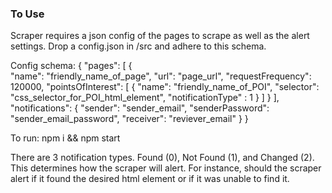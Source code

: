 ### To Use
Scraper requires a json config of the pages to scrape as well as the alert settings.
Drop a config.json in /src and adhere to this schema.

Config schema:
{
    "pages": [
        {            
            "name": "friendly_name_of_page",
            "url": "page_url",
            "requestFrequency": 120000,
            "pointsOfInterest": [
                {
                    "name": "friendly_name_of_POI",
                    "selector": "css_selector_for_POI_html_element",
                    "notificationType" : 1
                }
            ]
        }
    ],
    "notifications": {
        "sender": "sender_email",
        "senderPassword": "sender_email_password",
        "receiver": "reviever_email"
    }
}

To run: npm i && npm start

There are 3 notification types. Found (0), Not Found (1), and Changed (2). This determines how the scraper will alert.
For instance, should the scraper alert if it found the desired html element or if it was unable to find it.